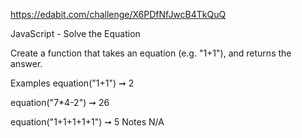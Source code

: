https://edabit.com/challenge/X6PDfNfJwcB4TkQuQ

JavaScript - Solve the Equation

Create a function that takes an equation (e.g. "1+1"), and returns the answer.

Examples
equation("1+1") ➞ 2

equation("7*4-2") ➞ 26

equation("1+1+1+1+1") ➞ 5
Notes
N/A